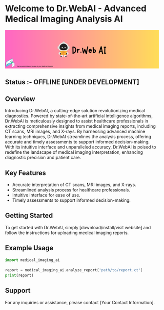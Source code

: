 # Welcome to Dr.WebAI - Advanced Medical Imaging Analysis AI

![Medical Imaging AI](https://github.com/Dr-WebAI/.github/blob/main/Banner.png)

## Status :- OFFLINE [UNDER DEVELOPMENT]

## Overview

Introducing Dr.WebAI, a cutting-edge solution revolutionizing medical diagnostics. Powered by state-of-the-art artificial intelligence algorithms, Dr.WebAI is meticulously designed to assist healthcare professionals in extracting comprehensive insights from medical imaging reports, including CT scans, MRI images, and X-rays. By harnessing advanced machine learning techniques, Dr.WebAI streamlines the analysis process, offering accurate and timely assessments to support informed decision-making. With its intuitive interface and unparalleled accuracy, Dr.WebAI is poised to redefine the landscape of medical imaging interpretation, enhancing diagnostic precision and patient care.

## Key Features

- Accurate interpretation of CT scans, MRI images, and X-rays.
- Streamlined analysis process for healthcare professionals.
- Intuitive interface for ease of use.
- Timely assessments to support informed decision-making.

## Getting Started

To get started with Dr.WebAI, simply [download/install/visit website] and follow the instructions for uploading medical imaging reports.

## Example Usage

```python
import medical_imaging_ai

report = medical_imaging_ai.analyze_report('path/to/report.ct')
print(report)
```

## Support

For any inquiries or assistance, please contact [Your Contact Information].
```
